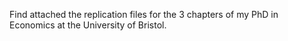 Find attached the replication files for the 3 chapters of my PhD in Economics at the University of Bristol.
